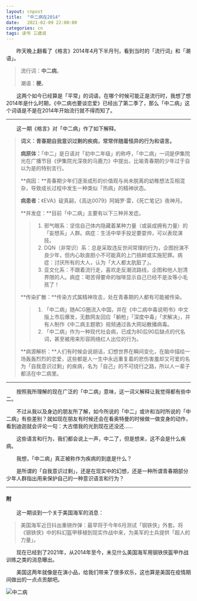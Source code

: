 ```yaml
---
layout: cnpost
title:  "中二病在2014"
date:   2021-02-09 22:00:00
categories: cn
tags: 读书 三歳说
---
```



&emsp;&emsp;昨天晚上翻看了《格言》2014年4月下半月刊，看到当时的「流行词」和「潮语」。

> 流行词：**中二病**。
>
> 潮语：**梗**。

&emsp;&emsp;这两个如今已经算是「平常」的词语，在哪个时候可能正是流行时，我想了想2014年是什么时期，《中二病也要谈恋爱》已经出了第二季了，那么「中二病」这个词语是不是在2014年开始流行就不得而知了。

---

&emsp;&emsp;这一期《格言》对「中二病」作了如下解释。

> **词义：青春期自我意识过剩的疾病，常常伴随着怪异的行为和语言。**
>
> **病原体：**「中二」是日语对「初中二年级」的称呼，「中二病」一词是伊集院光在广播节目《伊集院光深夜的马鹿力》中提出，比喻青春期的少年过于自以为是的特别言行。
>
> **病因：**青春期少年们逐渐成形的价值观与尚未脱离的幼稚想法互相混杂，导致成长过程中发生一种类似「热病」的精神状态。
>
> **病患者：**《EVA》碇真嗣，《高达0079》阿姆罗·雷，《死亡笔记》夜神月。
>
> **并发症：**目前「中二病」主要有以下三种并发症。
>
> > 1. 邪气眼系：坚信自己体内隐藏着某种力量（或装成拥有力量）的「妄想系」人群。病症：生活中举手投足要耍帅，可以表现演技。
> > 2. DQN（非常识）系：总是采取违反世间常理的行为，企图扮演不良少年，但内心耿直胆小不可能真的上门挑衅或实施犯罪。病症：讨厌所有的大人，认为「大人都太肮脏了」。
> > 3. 亚文化系：不跟着流行走，喜欢走反潮流路线，企图和他人划清界限的人。病症：喝苦得要命的咖啡显示自己已经不是汝等小毛孩了！
>
> **传染扩散：**传染方式属精神攻击，处在青春期的人都有可能被传染。
>
> > 1. 「中二病」随ACG圈流入中国，并在《中二病中毒说明书》中文版上市后爆发，无数网友回应「躺枪」「深度中毒」「求解决」，并有人制作《中二病主题歌》视频通过各大网站散播病毒。
> > 2. 「中二病」作为一种现代社会病，已成为80后90后缺点的代名词，甚至被用来形容网络红人出位的行为。
>
> **病源解析：**人们有时候会说胡话，幻想世界在瞬间变化，在脑中描绘一场轰轰烈烈的恋爱，这些都是人一生中永远重复着的悲伤害羞却又可爱的名为「自我意识过剩」的疾病，名为「自己」的不可绕行之路，所以人一辈子都活在中二病里。

---

&emsp;&emsp;按照我所理解的现在广泛的「中二病」意味，这一词义解释让我觉得都有些中二。

&emsp;&emsp;不过从我以及身边的朋友所了解，如今所说的「中二」或许和当时所说的「中二病」有些差别？就如现在朋友有时候还会在看奥特曼的时候做一做变身的动作，看到迪迦就会评论一句：大古借我的光到现在还没还……

&emsp;&emsp;这些语言和行为，我们都会说上一声，中二了，但是想来，这不会是什么疾病。

&emsp;&emsp;我想，「中二病」真正被称作为疾病的到底是什么？

&emsp;&emsp;是所谓的「自我意识过剩」，还是在现实中的幻想，还是一种所谓青春期部分少年人群指出用来保护自己的一种意识语言和行为？

--------

#### 附

&emsp;&emsp;这一期谈到一个关于美国海军的消息：

> 美国海军近日抖出重磅炸弹：最早将于今年6月测试「钢铁侠」外套。将《钢铁侠》中的科幻盔甲移植到现实作战中来，为美军的士兵提供「超人的力量」。

&emsp;&emsp;现在已经到了2021年，从2014年至今，未见什么美国海军用钢铁侠盔甲作战训练之类的消息曝出。

&emsp;&emsp;美国这两年就像是在演小品，给我们带来了很多欢乐，这也算是美国在疫情期间做出的一点点贡献吧。

![中二病](https://imglf4.lf127.net/img/N1ZVNXBuaTNneUVyV21wWG4xSVRJTURSeEE1d1NGK0tDTGJ0d3o2SVMxUlh2RUF1ODBxNENRPT0.png?imageView&thumbnail=1680x0&quality=96&stripmeta=0)